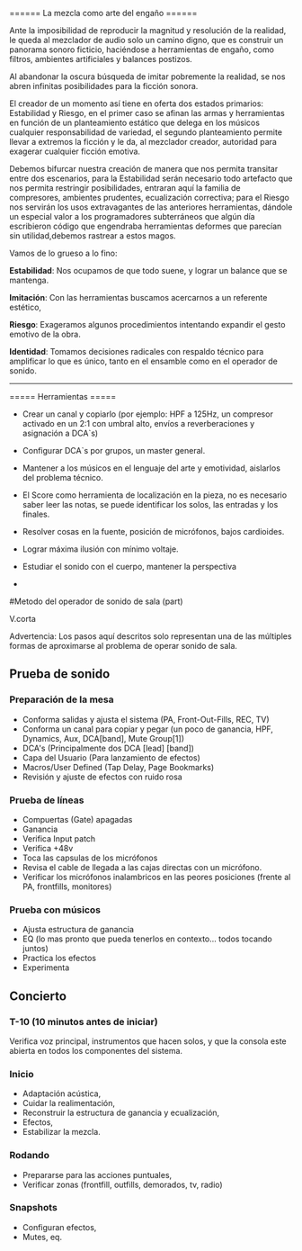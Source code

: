 ======  La mezcla como arte del engaño ======

Ante la imposibilidad de reproducir la magnitud y resolución de la realidad, le queda al mezclador de audio solo un camino digno, que es construir un panorama sonoro ficticio, haciéndose a herramientas de engaño, como filtros,  ambientes artificiales y balances postizos.

Al abandonar la oscura búsqueda de imitar pobremente la realidad, se nos abren infinitas posibilidades para la ficción sonora.

El creador de un momento así tiene en oferta dos estados primarios: Estabilidad y Riesgo, en el primer caso se afinan las armas y herramientas en función de un planteamiento estático que delega en los músicos cualquier responsabilidad de variedad, el segundo planteamiento permite llevar a extremos la ficción y le da, al mezclador creador, autoridad para exagerar cualquier ficción emotiva.

Debemos bifurcar nuestra creación de manera que nos permita transitar entre dos escenarios,
para la Estabilidad serán necesario todo artefacto que nos permita restringir posibilidades,
entraran aquí la familia de compresores, ambientes prudentes, ecualización correctiva;
para el Riesgo nos servirán los usos extravagantes de las anteriores herramientas,
dándole un especial valor a los programadores subterráneos que algún día escribieron
código que engendraba herramientas deformes que parecían sin utilidad,debemos rastrear a estos magos.

Vamos de lo grueso a lo fino:

**Estabilidad**: Nos ocupamos de que todo suene, y lograr un balance que se mantenga.

**Imitación**: Con las herramientas buscamos acercarnos a un referente estético, 

**Riesgo**: Exageramos algunos procedimientos intentando expandir el gesto emotivo de la obra.

**Identidad**: Tomamos decisiones radicales con respaldo técnico para amplificar lo que es único, tanto en el ensamble como en el operador de sonido.


----
===== Herramientas =====

  * Crear un canal y copiarlo (por ejemplo: HPF a 125Hz, un compresor activado en un 2:1 con umbral alto, envíos a reverberaciones y asignación a DCA`s)

  * Configurar DCA`s por grupos, un master general.

  * Mantener a los músicos en el lenguaje del arte y emotividad, aislarlos del problema técnico.

  * El Score como herramienta de localización en la pieza, no es necesario saber leer las notas, se puede identificar los solos, las entradas y los finales.

  * Resolver cosas en la fuente, posición de micrófonos, bajos cardioides.

  * Lograr máxima ilusión con mínimo voltaje.

  * Estudiar el sonido con el cuerpo, mantener la perspectiva
  * 
  
#Metodo del operador de sonido de sala (part)

V.corta

Advertencia: Los pasos aquí descritos solo representan una de las múltiples formas de aproximarse al problema de operar sonido de sala.

## Prueba de sonido

### Preparación de la mesa

- Conforma salidas y ajusta el sistema (PA, Front-Out-Fills, REC, TV) 
- Conforma un canal para copiar y pegar (un poco de ganancia, HPF, Dynamics, Aux, DCA[band], Mute Group[1])
- DCA's (Principalmente dos DCA [lead] [band])
- Capa del Usuario (Para lanzamiento de efectos)
- Macros/User Defined (Tap Delay, Page Bookmarks)
- Revisión y ajuste de efectos con ruido rosa


### Prueba de líneas

- Compuertas (Gate) apagadas
- Ganancia 
- Verifica Input patch
- Verifica +48v
- Toca las capsulas de los micrófonos
- Revisa el cable de llegada a las cajas directas con un micrófono.
- Verificar los micrófonos inalambricos en las peores posiciones (frente al PA, frontfills, monitores)

### Prueba con músicos

- Ajusta estructura de ganancia
- EQ (lo mas pronto que pueda tenerlos en contexto... todos tocando juntos)
- Practica los efectos
- Experimenta

## Concierto

### T-10 (10 minutos antes de iniciar)
Verifica voz principal, instrumentos que hacen solos, y que la consola este abierta en todos los componentes del sistema.

### Inicio

- Adaptación acústica, 
- Cuidar la realimentación, 
- Reconstruir la estructura de ganancia y ecualización, 
- Efectos, 
- Estabilizar la mezcla.

### Rodando

- Prepararse para las acciones puntuales, 
- Verificar zonas (frontfill, outfills, demorados, tv, radio)

### Snapshots

- Configuran efectos,
- Mutes, eq.



